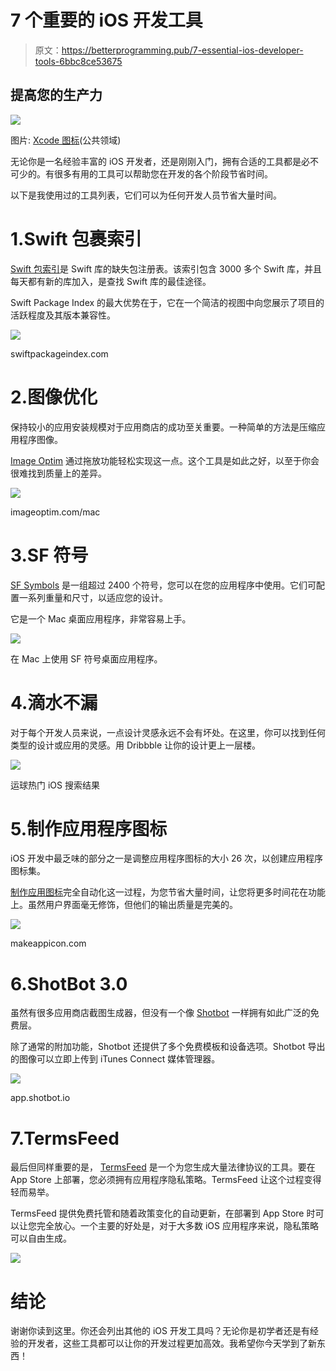 # 7 个重要的 iOS 开发工具

> 原文：<https://betterprogramming.pub/7-essential-ios-developer-tools-6bbc8ce53675>

## 提高您的生产力

![](img/7018c4834506b7357f3947eb97822bd2.png)

图片: [Xcode 图标](https://en.wikipedia.org/wiki/File:Xcode_Icon.png)(公共领域)

无论你是一名经验丰富的 iOS 开发者，还是刚刚入门，拥有合适的工具都是必不可少的。有很多有用的工具可以帮助您在开发的各个阶段节省时间。

以下是我使用过的工具列表，它们可以为任何开发人员节省大量时间。

# 1.Swift 包裹索引

[Swift 包索引](https://swiftpackageindex.com/)是 Swift 库的缺失包注册表。该索引包含 3000 多个 Swift 库，并且每天都有新的库加入，是查找 Swift 库的最佳途径。

Swift Package Index 的最大优势在于，它在一个简洁的视图中向您展示了项目的活跃程度及其版本兼容性。

![](img/72b585c112c3afefd39bc28bf1b916a4.png)

swiftpackageindex.com

# 2.图像优化

保持较小的应用安装规模对于应用商店的成功至关重要。一种简单的方法是压缩应用程序图像。

[Image Optim](https://imageoptim.com/mac) 通过拖放功能轻松实现这一点。这个工具是如此之好，以至于你会很难找到质量上的差异。

![](img/9ddcebebac4b8dd7c77dde1a93050d15.png)

imageoptim.com/mac

# 3.SF 符号

[SF Symbols](https://developer.apple.com/sf-symbols/) 是一组超过 2400 个符号，您可以在您的应用程序中使用。它们可配置一系列重量和尺寸，以适应您的设计。

它是一个 Mac 桌面应用程序，非常容易上手。

![](img/eb1f4d19d3390dd091ca0ff277fbf90c.png)

在 Mac 上使用 SF 符号桌面应用程序。

# 4.滴水不漏

对于每个开发人员来说，一点设计灵感永远不会有坏处。在这里，你可以找到任何类型的设计或应用的灵感。用 Dribbble 让你的设计更上一层楼。

![](img/8418db1dee97dfb6c0dd0c18b1bc6b0b.png)

运球热门 iOS 搜索结果

# 5.制作应用程序图标

iOS 开发中最乏味的部分之一是调整应用程序图标的大小 26 次，以创建应用程序图标集。

[制作应用图标](https://makeappicon.com/)完全自动化这一过程，为您节省大量时间，让您将更多时间花在功能上。虽然用户界面毫无修饰，但他们的输出质量是完美的。

![](img/31f02ae61d32a60ec860a0acb96ff9ac.png)

makeappicon.com

# 6.ShotBot 3.0

虽然有很多应用商店截图生成器，但没有一个像 [Shotbot](https://app.shotbot.io) 一样拥有如此广泛的免费层。

除了通常的附加功能，Shotbot 还提供了多个免费模板和设备选项。Shotbot 导出的图像可以立即上传到 iTunes Connect 媒体管理器。

![](img/585798157796a2a2b48ac3bb4865b6da.png)

app.shotbot.io

# 7.TermsFeed

最后但同样重要的是， [TermsFeed](https://www.termsfeed.com/) 是一个为您生成大量法律协议的工具。要在 App Store 上部署，您必须拥有应用程序隐私策略。TermsFeed 让这个过程变得轻而易举。

TermsFeed 提供免费托管和随着政策变化的自动更新，在部署到 App Store 时可以让您完全放心。一个主要的好处是，对于大多数 iOS 应用程序来说，隐私策略可以自由生成。

![](img/ef9bbb60d5cb42d79bbdd677ec5b2c8f.png)

# 结论

谢谢你读到这里。你还会列出其他的 iOS 开发工具吗？无论你是初学者还是有经验的开发者，这些工具都可以让你的开发过程更加高效。我希望你今天学到了新东西！